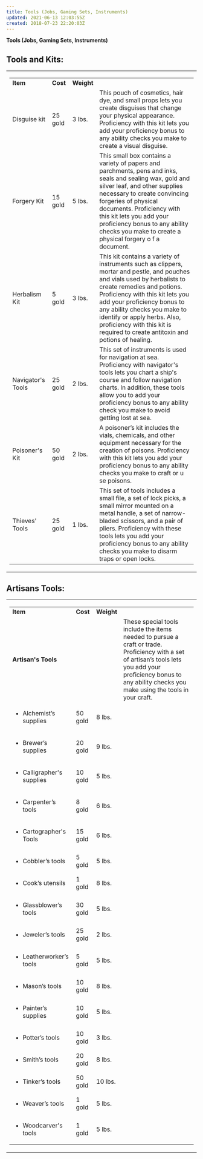 ```yaml
---
title: Tools (Jobs, Gaming Sets, Instruments)
updated: 2021-06-13 12:03:55Z
created: 2018-07-23 22:20:03Z
---
```


**Tools (Jobs, Gaming Sets, Instruments)**

## **Tools and Kits:** 

<table><tbody><tr class="odd"><td><table><tbody><tr class="odd"><td><strong>Item</strong></td><td><strong>Cost</strong></td><td><strong>Weight</strong></td><td> </td></tr><tr class="even"><td>Disguise kit</td><td>25 gold</td><td>3 lbs.</td><td>This pouch of cosmetics, hair dye, and small props lets you create disguises that change your physical appearance. Proficiency with this kit lets you add your proficiency bonus to any ability checks you make to create a visual disguise.</td></tr><tr class="odd"><td>Forgery Kit</td><td>15 gold</td><td>5 lbs.</td><td>This small box contains a variety of papers and parchments, pens and inks, seals and sealing wax, gold and silver leaf, and other supplies necessary to create convincing forgeries of physical documents. Proficiency with this kit lets you add your proficiency bonus to any ability checks you make to create a physical forgery o f a document.</td></tr><tr class="even"><td>Herbalism Kit</td><td>5 gold</td><td>3 lbs.</td><td>This kit contains a variety of instruments such as clippers, mortar and pestle, and pouches and vials used by herbalists to create remedies and potions. Proficiency with this kit lets you add your proficiency bonus to any ability checks you make to identify or apply herbs. Also, proficiency with this kit is required to create antitoxin and potions of healing.</td></tr><tr class="odd"><td>Navigator's Tools</td><td>25 gold</td><td>2 lbs.</td><td>This set of instruments is used for navigation at sea. Proficiency with navigator's tools lets you chart a ship's course and follow navigation charts. In addition, these tools allow you to add your proficiency bonus to any ability check you make to avoid getting lost at sea.</td></tr><tr class="even"><td>Poisoner's Kit</td><td>50 gold</td><td>2 lbs.</td><td>A poisoner’s kit includes the vials, chemicals, and other equipment necessary for the creation of poisons. Proficiency with this kit lets you add your proficiency bonus to any ability checks you make to craft or u se poisons.</td></tr><tr class="odd"><td>Thieves' Tools</td><td>25 gold</td><td>1 lbs.</td><td>This set of tools includes a small file, a set of lock picks, a small mirror mounted on a metal handle, a set of narrow-bladed scissors, and a pair of pliers. Proficiency with these tools lets you add your proficiency bonus to any ability checks you make to disarm traps or open locks.</td></tr></tbody></table></td></tr></tbody></table>

## **Artisans Tools:**

<table><tbody><tr class="odd"><td><table><tbody><tr class="odd"><td><strong>Item</strong></td><td><strong>Cost</strong></td><td><strong>Weight</strong></td><td> </td></tr><tr class="even"><td><strong>Artisan's Tools</strong></td><td> </td><td> </td><td>These special tools include the items needed to pursue a craft or trade. Proficiency with a set of artisan’s tools lets you add your proficiency bonus to any ability checks you make using the tools in your craft.</td></tr><tr class="odd"><td><ul><li><p>Alchemist’s supplies</p></li></ul></td><td>50 gold</td><td>8 lbs.</td><td> </td></tr><tr class="even"><td><ul><li><p>Brewer’s supplies</p></li></ul></td><td>20 gold</td><td>9 lbs.</td><td> </td></tr><tr class="odd"><td><ul><li><p>Calligrapher's supplies</p></li></ul></td><td>10 gold</td><td>5 lbs.</td><td> </td></tr><tr class="even"><td><ul><li><p>Carpenter’s tools</p></li></ul></td><td>8 gold</td><td>6 lbs.</td><td> </td></tr><tr class="odd"><td><ul><li><p>Cartographer's Tools</p></li></ul></td><td>15 gold</td><td>6 lbs.</td><td> </td></tr><tr class="even"><td><ul><li><p>Cobbler’s tools</p></li></ul></td><td>5 gold</td><td>5 lbs.</td><td> </td></tr><tr class="odd"><td><ul><li><p>Cook’s utensils</p></li></ul></td><td>1 gold</td><td>8 lbs.</td><td> </td></tr><tr class="even"><td><ul><li><p>Glassblower’s tools</p></li></ul></td><td>30 gold</td><td>5 lbs.</td><td> </td></tr><tr class="odd"><td><ul><li><p>Jeweler’s tools</p></li></ul></td><td>25 gold</td><td>2 lbs.</td><td> </td></tr><tr class="even"><td><ul><li><p>Leatherworker’s tools</p></li></ul></td><td>5 gold</td><td>5 lbs.</td><td> </td></tr><tr class="odd"><td><ul><li><p>Mason’s tools</p></li></ul></td><td>10 gold</td><td>8 lbs.</td><td> </td></tr><tr class="even"><td><ul><li><p>Painter’s supplies</p></li></ul></td><td>10 gold</td><td>5 lbs.</td><td> </td></tr><tr class="odd"><td><ul><li><p>Potter’s tools</p></li></ul></td><td>10 gold</td><td>3 lbs.</td><td> </td></tr><tr class="even"><td><ul><li><p>Smith’s tools</p></li></ul></td><td>20 gold</td><td>8 lbs.</td><td> </td></tr><tr class="odd"><td><ul><li><p>Tinker’s tools</p></li></ul></td><td>50 gold</td><td>10 lbs.</td><td> </td></tr><tr class="even"><td><ul><li><p>Weaver’s tools</p></li></ul></td><td>1 gold</td><td>5 lbs.</td><td> </td></tr><tr class="odd"><td><ul><li><p>Woodcarver's tools</p></li></ul></td><td>1 gold</td><td>5 lbs.</td><td> </td></tr></tbody></table></td></tr></tbody></table>